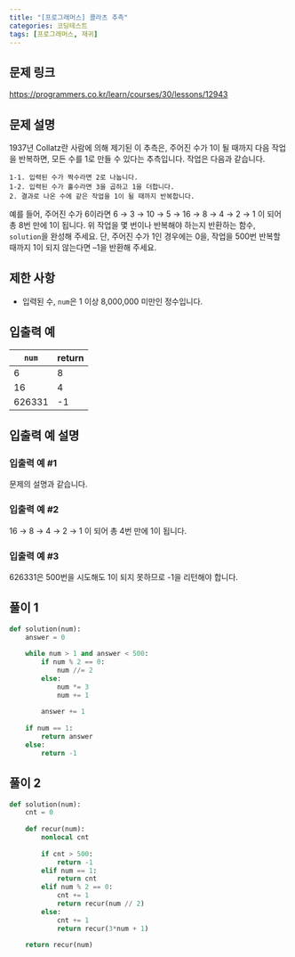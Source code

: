 ```yaml
---
title: "[프로그래머스] 콜라츠 추측"
categories: 코딩테스트
tags: [프로그래머스, 재귀]
---
```


## 문제 링크

<https://programmers.co.kr/learn/courses/30/lessons/12943>

## 문제 설명

1937년 Collatz란 사람에 의해 제기된 이 추측은, 주어진 수가 1이 될 때까지 다음 작업을 반복하면, 모든 수를 1로 만들 수 있다는 추측입니다. 작업은 다음과 같습니다.

```
1-1. 입력된 수가 짝수라면 2로 나눕니다. 
1-2. 입력된 수가 홀수라면 3을 곱하고 1을 더합니다. 
2. 결과로 나온 수에 같은 작업을 1이 될 때까지 반복합니다. 
```

예를 들어, 주어진 수가 6이라면 6 → 3 → 10 → 5 → 16 → 8 → 4 → 2 → 1 이 되어 총 8번 만에 1이 됩니다. 위 작업을 몇 번이나 반복해야 하는지 반환하는 함수, `solution`을 완성해 주세요. 단, 주어진 수가 1인 경우에는 0을, 작업을 500번 반복할 때까지 1이 되지 않는다면 –1을 반환해 주세요.

## 제한 사항

- 입력된 수, `num`은 1 이상 8,000,000 미만인 정수입니다.

## 입출력 예

|`num`|return|
|-|-|
|6|8|
|16|4|
|626331|-1|

## 입출력 예 설명

### 입출력 예 #1

문제의 설명과 같습니다.

### 입출력 예 #2

16 → 8 → 4 → 2 → 1 이 되어 총 4번 만에 1이 됩니다.

### 입출력 예 #3

626331은 500번을 시도해도 1이 되지 못하므로 -1을 리턴해야 합니다.

## 풀이 1

```python
def solution(num):
    answer = 0
    
    while num > 1 and answer < 500:
        if num % 2 == 0:
            num //= 2
        else:
            num *= 3
            num += 1
        
        answer += 1
    
    if num == 1:
        return answer
    else:
        return -1
```

## 풀이 2

```python
def solution(num):
    cnt = 0
    
    def recur(num):
        nonlocal cnt
        
        if cnt > 500:
            return -1
        elif num == 1:
            return cnt
        elif num % 2 == 0:
            cnt += 1
            return recur(num // 2)
        else:
            cnt += 1
            return recur(3*num + 1)
    
    return recur(num)
```